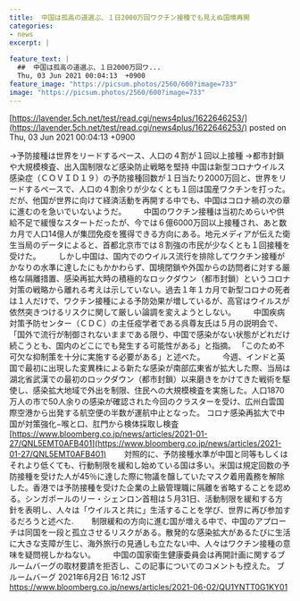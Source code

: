 ```yaml
---
title:  中国は孤高の道選ぶ、１日2000万回ワクチン接種でも見えぬ国境再開   
categories:
- news
excerpt: |
  
feature_text: |
  ##  中国は孤高の道選ぶ、１日2000万回ワ...
  Thu, 03 Jun 2021 00:04:13  +0900
feature_image: "https://picsum.photos/2560/600?image=733"
image: "https://picsum.photos/2560/600?image=733"
---
```


[https://lavender.5ch.net/test/read.cgi/news4plus/1622646253/](https://lavender.5ch.net/test/read.cgi/news4plus/1622646253/)
posted on Thu, 03 Jun 2021 00:04:13  +0900

<!--more-->

→予防接種は世界をリードするペース、人口の４割が１回以上接種 →都市封鎖や大規模検査、出入国制限など感染防止戦略を堅持 中国は新型コロナウイルス感染症（ＣＯＶＩＤ１９）の予防接種回数が１日当たり2000万回と、世界をリードするペースで、人口の４割余りが少なくとも１回は国産ワクチンを打った。だが、他国が世界に向けて経済活動を再開する中でも、中国はコロナ禍の次の章に進むのを急いでいないようだ。 　　中国のワクチン接種は当初ためらいや供給不足で緩慢なスタートだったが、今では６億6000万回以上接種され、あと数カ月で人口14億人が集団免疫を獲得できる方向にある。地元メディアが伝えた衛生当局のデータによると、首都北京市では８割強の市民が少なくとも１回接種を受けた。 　　しかし中国は、国内でのウイルス流行を排除してワクチン接種がかなりの水準に達したにもかかわらず、国境閉鎖や外国からの訪問者に対する厳格な隔離措置、感染再拡大時の積極的なロックダウン（都市封鎖）というコロナ対策の戦略から離れる考えは示していない。過去１年１カ月で新型コロナの死者は１人だけで、ワクチン接種による予防効果が増しているが、高官はウイルスが依然突きつけるリスクに関して厳しい論調を変えようとしない。 　　中国疾病対策予防センター（ＣＤＣ）の主任疫学者である呉尊友氏は５月の説明会で、「国外で流行が制御されないままである限り、中国で感染がない状態がどれだけ続こうとも、国内のどこにでも発生する可能性がある」と指摘。 「このため不可欠な抑制策を十分に実施する必要がある」と述べた。 　　今週、インドと英国で最初に出現した変異株による新たな感染が南部広東省が拡大した際、当局は湖北省武漢での最初のロックダウン（都市封鎖）以来磨きをかけてきた戦術を駆使し、感染拡大地域で外出を制限、住民への大規模検査を実施した。人口1870万人の市で50人余りの感染が確認された今回のクラスターを受け、広州白雲国際空港から出発する航空便の半数が運航中止となった。 コロナ感染再拡大で中国が対策強化−喉と口、肛門から検体採取し検査 [https://www.bloomberg.co.jp/news/articles/2021-01-27/QNL5EMT0AFB401](https://www.bloomberg.co.jp/news/articles/2021-01-27/QNL5EMT0AFB401) 　　対照的に、予防接種水準が中国と同等もしくはそれより低くても、行動制限を緩和し始めている国は多い。米国は規定回数の予防接種を受けた人が45％に達した際に物議を醸していたマスク着用義務を解除した。香港では予防接種を受けた企業の上級管理職に隔離を省略することを認める。シンガポールのリー・シェンロン首相は５月31日、活動制限を緩和する方針を表明し、人々は「ウイルスと共に」生活することを学び、世界に再び参加するだろうと述べた. 　　制限緩和の方向に進む国が増える中で、中国のアプローチは同国を一段と孤立させるリスクがある。散発的な感染拡大があるたびに生活に大きな支障が生じ、海外旅行の見通しも立たない中、人々はワクチン接種の意味を疑問視しかねない。 　　中国の国家衛生健康委員会は再開計画に関するブルームバーグの取材要請を拒否し、この記事についてのコメントも控えた。 ブルームバーグ 2021年6月2日 16:12 JST https://www.bloomberg.co.jp/news/articles/2021-06-02/QU1YNTT0G1KY01

